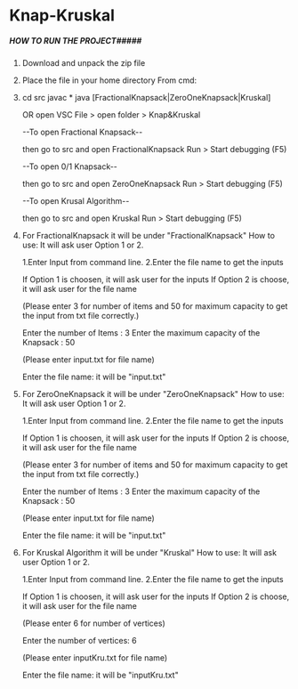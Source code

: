 # Knap-Kruskal

##### HOW TO RUN THE PROJECT#####

1. Download and unpack the zip file

2. Place the file in your home directory
   From cmd: 

3. cd src
   javac *
   java [FractionalKnapsack|ZeroOneKnapsack|Kruskal]

	OR
   open VSC
   File > open folder > Knap&Kruskal

	--To open Fractional Knapsack--

	then go to src and open FractionalKnapsack
	Run > Start debugging (F5)

	--To open 0/1 Knapsack--

	then go to src and open ZeroOneKnapsack
	Run > Start debugging (F5)

	--To open Krusal Algorithm--

	then go to src and open Kruskal
	Run > Start debugging (F5)

4. For FractionalKnapsack it will be under "FractionalKnapsack"
	How to use:
	It will ask user Option 1 or 2.

	1.Enter Input from command line.
	2.Enter the file name to get the inputs

	If Option 1 is choosen, it will ask user for the inputs
	If Option 2 is choose, it will ask user for the file name

	(Please enter 3 for number of items and 
	50 for maximum capacity to get the input from txt file correctly.)

	Enter the number of Items : 
	3
	Enter the maximum capacity of the Knapsack : 
	50

	(Please enter input.txt for file name)

	Enter the file name:
	it will be "input.txt"

5. For ZeroOneKnapsack it will be under "ZeroOneKnapsack"
	How to use:
	It will ask user Option 1 or 2.

	1.Enter Input from command line.
	2.Enter the file name to get the inputs

	If Option 1 is choosen, it will ask user for the inputs
	If Option 2 is choose, it will ask user for the file name

	(Please enter 3 for number of items and 
	50 for maximum capacity to get the input from txt file correctly.)

	Enter the number of Items : 
	3
	Enter the maximum capacity of the Knapsack : 
	50

	(Please enter input.txt for file name)

	Enter the file name:
	it will be "input.txt"

6. For Kruskal Algorithm it will be under "Kruskal"
	How to use:
	It will ask user Option 1 or 2.

	1.Enter Input from command line.
	2.Enter the file name to get the inputs

	If Option 1 is choosen, it will ask user for the inputs
	If Option 2 is choose, it will ask user for the file name

	(Please enter 6 for number of vertices)

	Enter the number of vertices: 
	6 

	(Please enter inputKru.txt for file name)

	Enter the file name:
	it will be "inputKru.txt"
